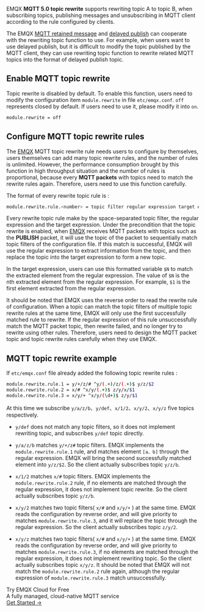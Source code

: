 EMQX **MQTT 5.0 topic rewrite** supports rewriting topic A to topic B,  when subscribing topics, publishing messages and unsubscribing in MQTT client according to the rule configured by clients.

The EMQX  [MQTT retained message](https://www.emqx.io/docs/en/v5.0/messaging/mqtt-retained-message.html) and  [delayed publish](https://www.emqx.io/docs/en/latest/messaging/mqtt-delayed-publish.html) can cooperate with the rewriting topic function to use. For example, when users want to use delayed publish, but it is difficult to modify the topic published by the MQTT client, they can use rewriting topic function to rewrite related MQTT topics into the format of delayed publish topic. 

## Enable MQTT topic rewrite

Topic rewrite is disabled by default. To enable this function, users need to modify the configuration item  `module.rewrite`  in file `etc/emqx.conf`.  `off` represents closed by default. If users need to use it, please modify it into  `on`.

```bash
module.rewrite = off
```

## Configure MQTT topic rewrite rules

The [EMQX](https://www.emqx.com/en) MQTT topic rewrite rule needs users to configure by themselves, users themselves can add many topic rewrite rules, and the number of rules is unlimited. However, the performance consumption brought by this function in high throughput situation and the number of rules is proportional, because every **MQTT packets** with topics need to match the  rewrite rules again. Therefore, users need to use this function carefully. 

The format of every rewrite topic rule is :

```bash
module.rewrite.rule.<number> = topic filter regular expression target expression
```

Every rewrite topic rule make by the space-separated topic filter, the regular expression and the target expression. Under the precondition that the topic rewrite is enabled, when [EMQX](https://www.emqx.com/en) receives MQTT packets with topics such as the **PUBLISH** packet, it will use the topic of the packet to sequentially match topic filters of the configuration file. If this match is successful, EMQX will use the regular expression to extract information from the topic, and then replace the topic into the target expression to form a new topic.

In the target expression, users can use this formatted variable `$N` to match the extracted element from the regular expression. The value of `$N` is the nth extracted element from the regular expression. For example, `$1` is the first element extracted from the regular expression. 

It should be noted that EMQX uses the reverse order to read the rewrite rule of configuration. When a topic can match the topic filters of multiple topic rewrite rules at the same time, EMQX will only use the first successfully matched rule to rewrite. If the regular expression of this rule unsuccessfully match the MQTT packet topic, then rewrite failed, and no longer try to rewrite using other rules. Therefore, users need to design the MQTT packet topic and topic rewrite rules carefully when they use EMQX.

## MQTT topic rewrite example

If `etc/emqx.conf` file already added the following topic rewrite rules : 

```bash
module.rewrite.rule.1 = y/+/z/# ^y/(.+)/z/(.+)$ y/z/$2
module.rewrite.rule.2 = x/# ^x/y/(.+)$ z/y/x/$1
module.rewrite.rule.3 = x/y/+ ^x/y/(\d+)$ z/y/$1
```

At this time we subscribe `y/a/z/b`、`y/def`、`x/1/2`、`x/y/2`、`x/y/z` five topics respectively.

+ `y/def` does not match any topic filters, so it does not implement rewriting topic, and subscribes `y/def` topic directly.

+ `y/a/z/b` matches `y/+/z#` topic filters. EMQX implements the `module.rewrite.rule.1` rule, and matches element `[a、b]` through the regular expression. EMQX will bring the second successfully matched element into `y/z/$2`. So the client actually subscribes topic `y/z/b`.

+ `x/1/2` matches `x/#` topic filters. EMQX implements the  `module.rewrite.rule.2` rule, if no elements are matched through the regular expression, it does not implement topic rewrite. So the client actually subscribes topic `y/z/b`. 

+ `x/y/2` matches two topic filters( `x/#` and `x/y/+` ) at the same time. EMQX reads the configuration by reverse order, and will give priority to matches `module.rewrite.rule.3`, and it will replace the topic through the regular expression. So the client actually subscribes topic `z/y/2`. 

+ `x/y/z` matches two topic filters( `x/#` and `x/y/+` ) at the same time. EMQX reads the configuration by reverse order, and will give priority to matches `module.rewrite.rule.3`, if no elements are matched through the regular expression, it does not implement rewriting topic. So the client actually subscribes topic `x/y/z`. It should be noted that EMQX will not match the `module.rewrite.rule.2` rule again, although the regular expression of `module.rewrite.rule.3` match unsuccessfully.


<section class="promotion">
    <div>
        Try EMQX Cloud for Free
        <div class="is-size-14 is-text-normal has-text-weight-normal">A fully managed, cloud-native MQTT service</div>
    </div>
    <a href="https://accounts.emqx.com/signup?continue=https://cloud-intl.emqx.com/console/deployments/0?oper=new" class="button is-gradient px-5">Get Started →</a>
</section>
